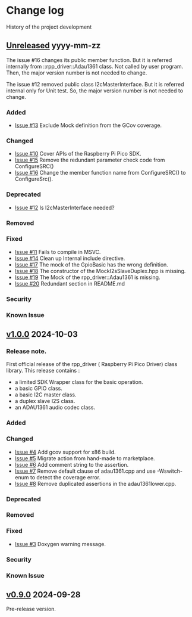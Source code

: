 # Change log
History of the project development

## [Unreleased] yyyy-mm-zz
The issue #16 changes its public member function. But it is referred internally from ::rpp_driver::Adau1361 class. Not called by user program. Then, the major version number is not needed to change. 

The issue #12 removed public class I2cMasterInterface. But it is referred internal only for Unit test. So, the major version number is not needed to change. 

### Added
- [Issue #13](https://github.com/suikan4github/rpp_driver/issues/13)  Exclude Mock definition from the GCov coverage. 
### Changed
- [Issue #10](https://github.com/suikan4github/rpp_driver/issues/10) Cover APIs of the Raspberry Pi Pico SDK.
- [Issue #15](https://github.com/suikan4github/rpp_driver/issues/15) Remove the redundant parameter check code from ConfigureSRC() 
- [Issue #16](https://github.com/suikan4github/rpp_driver/issues/16) Change the member function name from ConfigureSRC() to ConfigureSrc().
### Deprecated
- [Issue #12](https://github.com/suikan4github/rpp_driver/issues/12)  Is I2cMasterInterface needed?  
### Removed
### Fixed
- [Issue #11](https://github.com/suikan4github/rpp_driver/issues/11) Fails to compile in MSVC. 
- [Issue #14](https://github.com/suikan4github/rpp_driver/issues/14)  Clean up Internal include directive.   
- [Issue #17](https://github.com/suikan4github/rpp_driver/issues/17) The mock of the GpioBasic has the wrong definition. 
- [Issue #18](https://github.com/suikan4github/rpp_driver/issues/18) The constructor of the MockI2sSlaveDuplex.hpp is missing.
- [Issue #19](https://github.com/suikan4github/rpp_driver/issues/19) The Mock of the rpp_driver::Adau1361 is missing.
- [Issue #20](https://github.com/suikan4github/rpp_driver/issues/20) Redundant section in README.md 
### Security
### Known Issue

## [v1.0.0] 2024-10-03
### Release note. 
First official release of the rpp_driver ( Raspberry Pi Pico Driver) class library. This release contains : 
- a limited SDK Wrapper class for the basic operation. 
- a basic GPIO class.
- a basic I2C master class.  
- a duplex slave I2S class. 
- an ADAU1361 audio codec class.

### Added
### Changed
- [Issue #4](https://github.com/suikan4github/rpp_driver/issues/4) Add gcov support for x86 build. 
- [Issue #5](https://github.com/suikan4github/rpp_driver/issues/5) Migrate action from hand-made to marketplace.
- [Issue #6](https://github.com/suikan4github/rpp_driver/issues/6) Add comment string to the assertion.
- [Issue #7](https://github.com/suikan4github/rpp_driver/issues/7) Remove default clause of adau1361.cpp and use -Wswitch-enum to detect the coverage error.
- [Issue #8](https://github.com/suikan4github/rpp_driver/issues/8) Remove duplicated assertions in the adau1361lower.cpp.

### Deprecated
### Removed
### Fixed
- [Issue #3](https://github.com/suikan4github/rpp_driver/issues/3) Doxygen warning message. 
### Security
### Known Issue

## [v0.9.0] 2024-09-28
Pre-release version. 

[Unreleased]: https://github.com/suikan4github/rpp_driver/compare/v1.0.0...develop
[v1.0.0]: https://github.com/suikan4github/rpp_driver/compare/v0.9.0...v1.0.0
[v0.9.0]: https://github.com/suikan4github/rpp_driver/compare/v0.0.0...v0.9.0
